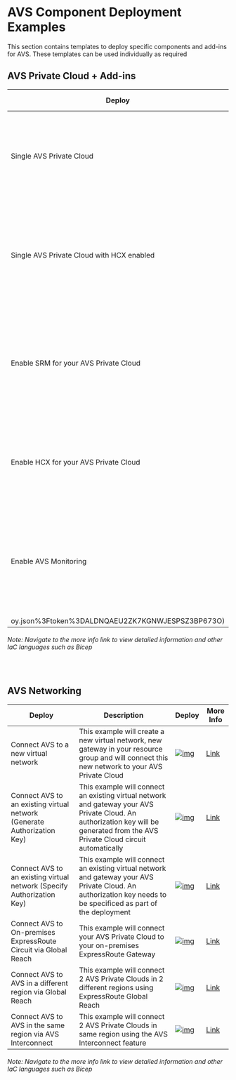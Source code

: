 # AVS Component Deployment Examples

This section contains templates to deploy specific components and add-ins for AVS. These templates can be used individually as required

## AVS Private Cloud + Add-ins

| Deploy                                    | Description                                                  | Deploy                                                       | More Info                                                    |
| ----------------------------------------- | ------------------------------------------------------------ | ------------------------------------------------------------ | ------------------------------------------------------------ |
| Single AVS Private Cloud                  | This example will deploy a single private cloud within your selected resource group | [![Deploy To Azure](https://aka.ms/deploytoazurebutton)](https://portal.azure.com/#create/Microsoft.Template/uri/https%3A%2F%2Fraw.githubusercontent.com%2Fshaunjacob%2FEnterprise-Scale-for-AVS%2Fupdatedreadme%2FExamples%2FPrivateCloud%2FAVS-PrivateCloud%2FARM%2FPrivateCloud.deploy.json) | [Link](https://github.com/Azure/Enterprise-Scale-for-AVS/blob/main/Examples/PrivateCloud/AVS-PrivateCloud) |
| Single AVS Private Cloud with HCX enabled | This example will deploy a single private cloud within your selected resource group with HCX enabled | [![Deploy To Azure](https://aka.ms/deploytoazurebutton)](https://portal.azure.com/#create/Microsoft.Template/uri/https%3A%2F%2Fraw.githubusercontent.com%2Fshaunjacob%2FEnterprise-Scale-for-AVS%2Fupdatedreadme%2FExamples%2FPrivateCloud%2FAVS-PrivateCloud-WithHCX%2FARM%2FPrivateCloudWithHCX.deploy.json) | [Link](https://github.com/Azure/Enterprise-Scale-for-AVS/blob/main/Examples/PrivateCloud/AVS-PrivateCloud-WithHCX) |
| Enable SRM for your AVS Private Cloud     | This example will enable the VMWare Site Recovery Manger add-on to an existing AVS Private Cloud | [![Deploy To Azure](https://aka.ms/deploytoazurebutton)](https%3A%2F%2Fraw.githubusercontent.com%2Fshaunjacob%2FEnterprise-Scale-for-AVS%2Fupdatedreadme%2FExamples%2FAddins%2FSRM%2FARM%2FSRM.deploy.json) | [Link](https://github.com/Azure/Enterprise-Scale-for-AVS/blob/main/Examples/Addins/SRM) |
| Enable HCX for your AVS Private Cloud     | This example will enable the VMWare HCX add-on to an existing AVS Private Cloud | [![Deploy To Azure](https://aka.ms/deploytoazurebutton)](https://portal.azure.com/#create/Microsoft.Template/uri/https%3A%2F%2Fraw.githubusercontent.com%2Fshaunjacob%2FEnterprise-Scale-for-AVS%2Fupdatedreadme%2FExamples%2FAddins%2FSRM%2FARM%2FSRM.deploy.json) | [Link](https://github.com/Azure/Enterprise-Scale-for-AVS/blob/main/Examples/Addins/HCX) |
| Enable AVS Monitoring                     | This example will create an action group and example metric alerts for monitoring your AVS Private Cloud | [![Deploy To Azure](https://aka.ms/deploytoazurebutton)](https%3A%2F%2Fraw.githubusercontent.com%2Fshaunjacob%2FEnterprise-Scale-for-AVS%2Fupdatedreadme%2FExamples%2FMonitoring%2FAVS-Utilization-Alerts%2FARM%2FAVSMonitor.depl
oy.json%3Ftoken%3DALDNQAEU2ZK7KGNWJESPSZ3BP673O) | [Link](https://github.com/Azure/Enterprise-Scale-for-AVS/blob/main/Examples/Monitoring/AVS-Utilization-Alerts) |

###### *Note: Navigate to the more info link to view detailed information and other IaC languages such as Bicep*

<br/>

## AVS Networking

| Deploy                                                       | Description                                                  | Deploy                                                       | More Info                                                    |
| ------------------------------------------------------------ | ------------------------------------------------------------ | ------------------------------------------------------------ | ------------------------------------------------------------ |
| Connect AVS to a new virtual network                         | This example will create a new virtual network, new gateway in your resource group and will connect this new network to your AVS Private Cloud | [![img](https://camo.githubusercontent.com/26a6070bc3ec2f7e1d352d45df302845369836ba7c82e79ecfea130577f6a39f/68747470733a2f2f646f63732e6d6963726f736f66742e636f6d2f656e2d75732f617a7572652f74656d706c617465732f6d656469612f6465706c6f792d746f2d617a7572652e737667)](https://camo.githubusercontent.com/26a6070bc3ec2f7e1d352d45df302845369836ba7c82e79ecfea130577f6a39f/68747470733a2f2f646f63732e6d6963726f736f66742e636f6d2f656e2d75732f617a7572652f74656d706c617465732f6d656469612f6465706c6f792d746f2d617a7572652e737667) | [Link](https://github.com/Azure/Enterprise-Scale-for-AVS/blob/main/Examples/Networking/AVS-to-VNet-NewVNet) |
| Connect AVS to an existing virtual network (Generate Authorization Key) | This example will connect an existing virtual network and gateway your AVS Private Cloud. An authorization key will be generated from the AVS Private Cloud circuit automatically | [![img](https://camo.githubusercontent.com/26a6070bc3ec2f7e1d352d45df302845369836ba7c82e79ecfea130577f6a39f/68747470733a2f2f646f63732e6d6963726f736f66742e636f6d2f656e2d75732f617a7572652f74656d706c617465732f6d656469612f6465706c6f792d746f2d617a7572652e737667)](https://camo.githubusercontent.com/26a6070bc3ec2f7e1d352d45df302845369836ba7c82e79ecfea130577f6a39f/68747470733a2f2f646f63732e6d6963726f736f66742e636f6d2f656e2d75732f617a7572652f74656d706c617465732f6d656469612f6465706c6f792d746f2d617a7572652e737667) | [Link](https://github.com/Azure/Enterprise-Scale-for-AVS/blob/main/Examples/Networking/AVS-to-VNet-ExistingVNet) |
| Connect AVS to an existing virtual network (Specify Authorization Key) | This example will connect an existing virtual network and gateway your AVS Private Cloud. An authorization key needs to be specificed as part of the deployment | [![img](https://camo.githubusercontent.com/26a6070bc3ec2f7e1d352d45df302845369836ba7c82e79ecfea130577f6a39f/68747470733a2f2f646f63732e6d6963726f736f66742e636f6d2f656e2d75732f617a7572652f74656d706c617465732f6d656469612f6465706c6f792d746f2d617a7572652e737667)](https://camo.githubusercontent.com/26a6070bc3ec2f7e1d352d45df302845369836ba7c82e79ecfea130577f6a39f/68747470733a2f2f646f63732e6d6963726f736f66742e636f6d2f656e2d75732f617a7572652f74656d706c617465732f6d656469612f6465706c6f792d746f2d617a7572652e737667) | [Link](https://github.com/Azure/Enterprise-Scale-for-AVS/blob/main/Examples/Networking/ExpressRoute-to-VNet) |
| Connect AVS to On-premises ExpressRoute Circuit via Global Reach | This example will connect your AVS Private Cloud to your on-premises ExpressRoute Gateway | [![img](https://camo.githubusercontent.com/26a6070bc3ec2f7e1d352d45df302845369836ba7c82e79ecfea130577f6a39f/68747470733a2f2f646f63732e6d6963726f736f66742e636f6d2f656e2d75732f617a7572652f74656d706c617465732f6d656469612f6465706c6f792d746f2d617a7572652e737667)](https://camo.githubusercontent.com/26a6070bc3ec2f7e1d352d45df302845369836ba7c82e79ecfea130577f6a39f/68747470733a2f2f646f63732e6d6963726f736f66742e636f6d2f656e2d75732f617a7572652f74656d706c617465732f6d656469612f6465706c6f792d746f2d617a7572652e737667) | [Link](https://github.com/Azure/Enterprise-Scale-for-AVS/blob/main/Examples/Networking/AVS-to-OnPremises-ExpressRoute-GlobalReach) |
| Connect AVS to AVS in a different region via Global Reach    | This example will connect 2 AVS Private Clouds in 2 different regions using ExpressRoute Global Reach | [![img](https://camo.githubusercontent.com/26a6070bc3ec2f7e1d352d45df302845369836ba7c82e79ecfea130577f6a39f/68747470733a2f2f646f63732e6d6963726f736f66742e636f6d2f656e2d75732f617a7572652f74656d706c617465732f6d656469612f6465706c6f792d746f2d617a7572652e737667)](https://camo.githubusercontent.com/26a6070bc3ec2f7e1d352d45df302845369836ba7c82e79ecfea130577f6a39f/68747470733a2f2f646f63732e6d6963726f736f66742e636f6d2f656e2d75732f617a7572652f74656d706c617465732f6d656469612f6465706c6f792d746f2d617a7572652e737667) | [Link](https://github.com/Azure/Enterprise-Scale-for-AVS/blob/main/Examples/Networking/AVS-to-AVS-CrossRegion-GlobalReach) |
| Connect AVS to AVS in the same region via AVS Interconnect   | This example will connect 2 AVS Private Clouds in same region using the AVS Interconnect feature | [![img](https://camo.githubusercontent.com/26a6070bc3ec2f7e1d352d45df302845369836ba7c82e79ecfea130577f6a39f/68747470733a2f2f646f63732e6d6963726f736f66742e636f6d2f656e2d75732f617a7572652f74656d706c617465732f6d656469612f6465706c6f792d746f2d617a7572652e737667)](https://camo.githubusercontent.com/26a6070bc3ec2f7e1d352d45df302845369836ba7c82e79ecfea130577f6a39f/68747470733a2f2f646f63732e6d6963726f736f66742e636f6d2f656e2d75732f617a7572652f74656d706c617465732f6d656469612f6465706c6f792d746f2d617a7572652e737667) | [Link](https://github.com/Azure/Enterprise-Scale-for-AVS/blob/main/Examples/Networking/AVS-to-AVS-SameRegion) |

###### *Note: Navigate to the more info link to view detailed information and other IaC languages such as Bicep*